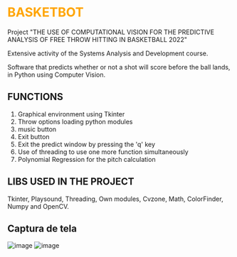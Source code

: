 # <span style="color: orange">BASKETBOT</span>
Project "THE USE OF COMPUTATIONAL VISION FOR THE PREDICTIVE ANALYSIS OF FREE THROW HITTING IN BASKETBALL 2022"

Extensive activity of the Systems Analysis and Development course.

Software that predicts whether or not a shot will score before the ball lands, in Python using Computer Vision.

## FUNCTIONS ##

1) Graphical environment using Tkinter
2) Throw options loading python modules
3) music button
4) Exit button
5) Exit the predict window by pressing the 'q' key
6) Use of threading to use one more function simultaneously
7) Polynomial Regression for the pitch calculation

## LIBS USED IN THE PROJECT
Tkinter, Playsound, Threading, Own modules, Cvzone, Math, ColorFinder, Numpy and OpenCV.

## Captura de tela
![image](https://user-images.githubusercontent.com/13918844/205420521-57f58b5a-4028-43ac-a9ba-72531a9f6a06.png)
![image](https://user-images.githubusercontent.com/13918844/205420538-10581823-563a-4e78-8633-13706417607f.png)

